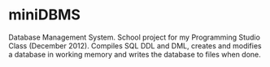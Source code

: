 miniDBMS
========

Database Management System. School project for my Programming Studio Class (December 2012). Compiles SQL DDL and DML, creates and modifies a database in working memory and writes the database to files when done.
